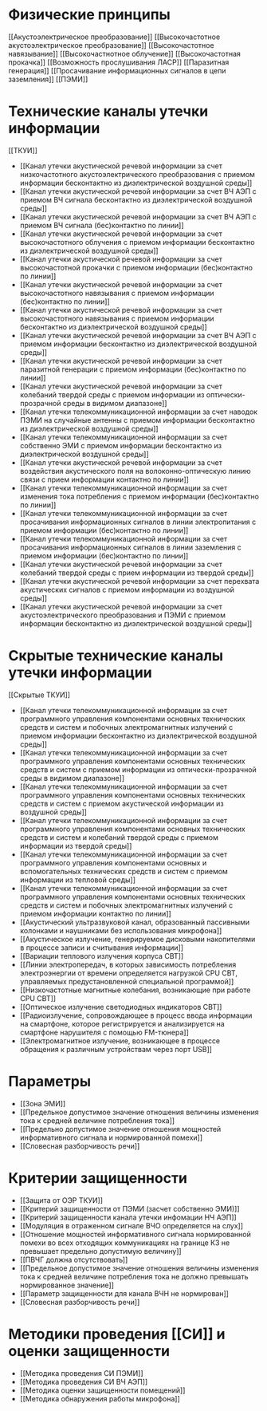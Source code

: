 

# Физические принципы
[[Акустоэлектрическое преобразование]]
[[Высокочастотное акустоэлектрическое преобразование]]
[[Высокочастотное навязывание]]
[[Высокочастнотное облучение]]
[[Высокочастотная прокачка]]
[[Возможность прослушивания ЛАСР]]
[[Паразитная генерация]]
[[Просачивание информационных сигналов в цепи заземления]]
[[ПЭМИ]]


# Технические каналы утечки информации
[[ТКУИ]]

- [[Канал утечки акустической речевой информации за счет низкочастотного акустоэлектрического преобразования с приемом информации бесконтактно из диэлектрической воздушной среды]]
- [[Канал утечки акустической речевой информации за счет ВЧ АЭП с приемом ВЧ сигнала бесконтактно из диэлектрической воздушной среды]]
- [[Канал утечки акустической речевой информации за счет ВЧ АЭП с приемом ВЧ сигнала (бес)контактно по линии]]
- [[Канал утечки акустической речевой информации за счет высокочастотного облучения с приемом информации бесконтактно из диэлектрической воздушной среды]]
- [[Канал утечки акустической речевой информации за счет высокочастотной прокачки с приемом информации (бес)контактно по линии]]
- [[Канал утечки акустической речевой информации за счет высокочастотного навязывания с приемом информации (бес)контактно по линии]]
- [[Канал утечки акустической речевой информации за счет высокочастотного навязывания с приемом информации бесконтактно из диэлектрической воздушной среды]]
- [[Канал утечки акустической речевой информации за счет ВЧ АЭП с приемом информации бесконтактно из диэлектрической воздушной среды]]
- [[Канал утечки акустической речевой информации  за счет паразитной генерации с приемом информации (бес)контактно по линии]]	
- [[Канал утечки акустической речевой информации за счет колебаний твердой среды с приемом информации из оптически-прозрачной среды в видимом диапазоне]]
- [[Канал утечки телекоммуникационной информации за счет наводок ПЭМИ на случайные антенны с приемом информации бесконтактно из диэлектрической воздушной среды]]
- [[Канал утечки телекоммуникационной информации за счет собственно ЭМИ с приемом информации бесконтактно из диэлектрической воздушной среды]]
- [[Канал утечки акустической речевой информации за счет воздействия акустического поля на волоконно-оптическую линию связи с прием информации контактно по линии]]
- [[Канал утечки телекоммуникационной информации за счет изменения тока потребления с приемом информации (бес)контактно по линии]]
- [[Канал утечки телекоммуникационной информации за счет просачивания информационных сигналов в линии электропитания с приемом информации (бес)контактно по линии]]
- [[Канал утечки телекоммуникационной информации за счет просачивания информационных сигналов в линии заземления с приемом информации (бес)контактно по линии]]
- [[Канал утечки акустической речевой информации за счет колебаний твердой среды с прием информации из твердой среды]]
- [[Канал утечки акустической речевой информации за счет перехвата акустических сигналов с приемом информации из воздушной среды]]
- [[Канал утечки акустической речевой информации за счет акустоэлектрического преобразования и ПЭМИ с приемом информации бесконтактно из диэлектрической воздушной среды]]


# Скрытые технические каналы утечки информации
[[Скрытые ТКУИ]]

- [[Канал утечки телекоммуникационной информации за счет программного управления компонентами основных технических средств и систем и побочных электромагнитных излучений с приемом информации бесконтактно из диэлектрической воздушной среды]]
- [[Канал утечки телекоммуникационной информации за счет программного управления компонентами основных технических средств и систем с приемом информации из оптически-прозрачной среды в видимом диапазоне]]
- [[Канал утечки телекоммуникационной информации за счет программного управления компонентами основных технических средств и систем с приемом акустической информации из воздушной среды]]
- [[Канал утечки телекоммуникационной информации за счет программного управления компонентами основных технических средств и систем и колебаний твердой среды с приемом информации из твердой среды]]
- [[Канал утечки телекоммуникационной информации за счет программного управления компонентами основных и вспомогательных технических средств и систем с приемом информации из тепловой среды]]
- [[Канал утечки телекоммуникационной информации за счет программного управления компонентами основных технических средств и систем и побочных электромагнитных излучений с приемом информации контактно по линии]]
- [[Акустический ультразвуковой канал, образованный пассивными колонками и наушниками без использования микрофона]]
- [[Акустическое излучение, генерируемое дисковыми накопителями в процессе записи и считывания информации]]
- [[Вариации теплового излучения корпуса СВТ]]
- [[Линии электропередач, в которых зависимость потребления электроэнергии от времени определяется нагрузкой CPU СВТ, управляемых предустановленной специальной программой]]
- [[Низкочастотные магнитные колебания, возникающие при работе CPU СВТ]]
- [[Оптическое излучение светодиодных индикаторов СВТ]]
- [[Радиоизлучение, сопровождающее в процесс ввода информации на смартфоне, которое регистрируется и анализируется на смартфоне нарушителя с помощью FM-тюнера]]
- [[Электромагнитное излучение, возникающее в процессе обращения к различным устройствам через порт USB]]


# Параметры
- [[Зона ЭМИ]]
- [[Предельное допустимое значение отношения величины изменения тока к средней величине потребления тока]]
- [[Предельно допустимое значение отношения мощностей информативного сигнала и нормированной помехи]]
- [[Словесная разборчивость речи]]


# Критерии защищенности
- [[Защита от ОЭР ТКУИ]]
- [[Критерий защищенности от ПЭМИ (засчет собственно ЭМИ)]]
- [[Критерий защищенности канала утечки инфомации НЧ АЭП]]
- [[Модуляция в отраженном сигнале ВЧО определяется на слух]]
- [[Отношение мощностей информативного сигнала нормированной помехи во всех отходящих коммуникациях на границе КЗ не превышает предельно допустимую величину]]
- [[ПВЧГ должна отсутствовать]]
- [[Предельное допустимое значение отношения величины изменения тока к средней величине потребления тока не должно превышать нормированное значение]]
- [[Параметр защищенности для канала ВЧН не нормирован]]
- [[Словесная разборчивость речи]]


# Методики проведения [[СИ]] и оценки защищенности
- [[Методика проведения СИ ПЭМИ]]
- [[Методика проведения СИ ВЧ АЭП]]
- [[Методика оценки защищенности помещений]]
- [[Методика обнаружения работы микрофона]]